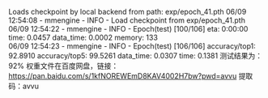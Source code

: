 Loads checkpoint by local backend from path: exp/epoch_41.pth
06/09 12:54:08 - mmengine - INFO - Load checkpoint from exp/epoch_41.pth
06/09 12:54:22 - mmengine - INFO - Epoch(test) [100/106]    eta: 0:00:00  time: 0.0457  data_time: 0.0002  memory: 133  
06/09 12:54:23 - mmengine - INFO - Epoch(test) [106/106]    accuracy/top1: 92.8910  accuracy/top5: 99.5261  data_time: 0.0307  time: 0.1381
测试结果为：92%
权重文件在百度网盘，链接：https://pan.baidu.com/s/1kfNOREWEmD8KAV4002H7bw?pwd=avvu 
提取码：avvu
